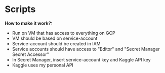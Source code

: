 # Scripts

**How to make it work?:**
- Run on VM that has access to everything on GCP
- VM should be based on service-account
- Service-account should be created in IAM
- Service accounts should have access to "Editor" and "Secret Manager Secret Accessor"
- In Secret Manager, insert service-account key and Kaggle API key
- Kaggle uses my personal API

